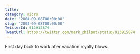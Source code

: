 ```yaml
---
title: 
category: micro
date: "2008-09-08T00:00:00"
slug: "2008-09-08T00:00:00"
TwitterId: 913915874
TweetUrl: https://twitter.com/mark_philpot/status/913915874
---
```


First day back to work after vacation royally blows.
